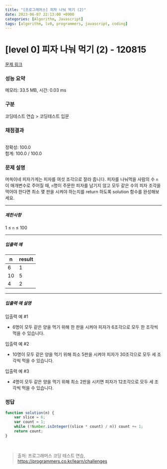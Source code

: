```yaml
---
title: "[프로그래머스] 피자 나눠 먹기 (2)"
date: 2023-06-07 22:13:00 +0900
categories: [Algorithm, Javascript]
tags: [algorithm, lv0, programmers, javascript, coding]
---
```


# [level 0] 피자 나눠 먹기 (2) - 120815

[문제 링크](https://school.programmers.co.kr/learn/courses/30/lessons/120815)

### 성능 요약

메모리: 33.5 MB, 시간: 0.03 ms

### 구분

코딩테스트 연습 > 코딩테스트 입문

### 채점결과

<br/>정확성: 100.0<br/>합계: 100.0 / 100.0

### 문제 설명

<p>머쓱이네 피자가게는 피자를 여섯 조각으로 잘라 줍니다. 피자를 나눠먹을 사람의 수 <code>n</code>이 매개변수로 주어질 때, <code>n</code>명이 주문한 피자를 남기지 않고 모두 같은 수의 피자 조각을 먹어야 한다면 최소 몇 판을 시켜야 하는지를 return 하도록 solution 함수를 완성해보세요.</p>

<hr>

<h5>제한사항</h5>

<p>1 ≤ <code>n</code> ≤ 100</p>

<hr>

<h5>입출력 예</h5>

| n  | result |
|----|--------|
| 6  | 1      |
| 10 | 5      |
| 4  | 2      |

<hr>

<h5>입출력 예 설명</h5>

<p>입출력 예 #1</p>

<ul>
<li>6명이 모두 같은 양을 먹기 위해 한 판을 시켜야 피자가 6조각으로  모두 한 조각씩 먹을 수 있습니다.</li>
</ul>

<p>입출력 예 #2</p>

<ul>
<li>10명이 모두 같은 양을 먹기 위해 최소 5판을 시켜야 피자가 30조각으로 모두 세 조각씩 먹을 수 있습니다.</li>
</ul>

<p>입출력 예 #3</p>

<ul>
<li>4명이 모두 같은 양을 먹기 위해 최소 2판을 시키면 피자가 12조각으로 모두 세 조각씩 먹을 수 있습니다.</li>
</ul>

### 정답

```javascript
function solution(n) {
    var slice = 6;
    var count = 1;
    while (!Number.isInteger((slice * count) / n)) count += 1;
    return count;
}
```

<br>

> 출처: 프로그래머스 코딩 테스트 연습, https://programmers.co.kr/learn/challenges
